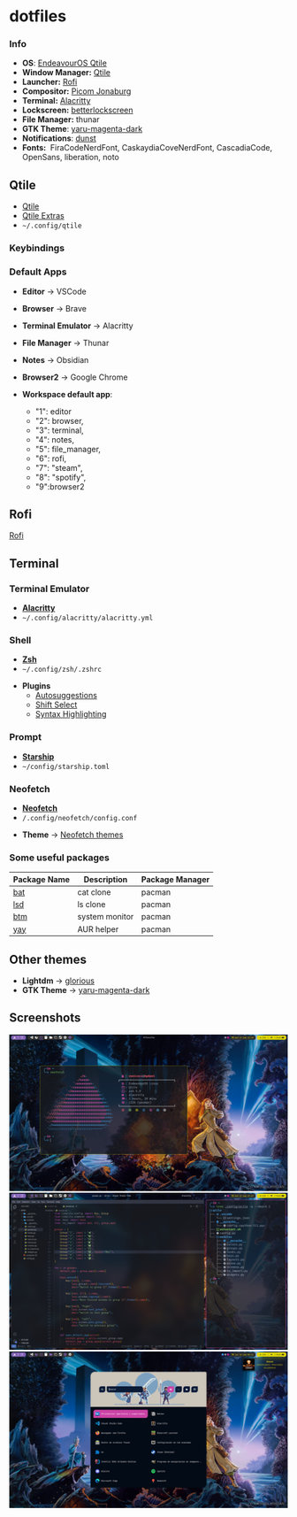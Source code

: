 # dotfiles


### Info

- **OS**: [EndeavourOS Qtile](https://discovery.endeavouros.com/window-tiling-managers/qtile/)
- **Window Manager:** [Qtile](#Qtile)
- **Launcher:** [Rofi](#Rofi)
- **Compositor:** [Picom Jonaburg](https://github.com/jonaburg/picom)
- **Terminal:** [Alacritty](#Terminal)
- **Lockscreen:** [betterlockscreen](https://github.com/betterlockscreen/betterlockscreen)
- **File Manager:** thunar
- **GTK Theme**: [yaru-magenta-dark](https://aur.archlinux.org/packages/yaru-gtk-theme)
- **Notifications**: [dunst](https://github.com/dunst-project/dunst)
- **Fonts:**  FiraCodeNerdFont, CaskaydiaCoveNerdFont, CascadiaCode, OpenSans, liberation, noto

## Qtile

* [Qtile](qtile.org)
* [Qtile Extras](https://github.com/elParaguayo/qtile-extras)
* `~/.config/qtile`
### Keybindings

### Default Apps

- **Editor** -> VSCode
- **Browser** -> Brave
- **Terminal Emulator** -> Alacritty
- **File Manager** -> Thunar
- **Notes** -> Obsidian
- **Browser2** -> Google Chrome

-  **Workspace default app**: 
	- "1": editor
	- "2": browser,
	- "3": terminal,
	- "4": notes,
	- "5": file_manager,
	- "6": rofi,
	- "7": "steam",
	- "8": "spotify",
	- "9":browser2

## Rofi
[Rofi]()

## Terminal
### Terminal Emulator
* [**Alacritty**](https://github.com/alacritty/alacritty)
* `~/.config/alacritty/alacritty.yml`

### Shell
* [**Zsh**](https://zsh.org) 
* `~/.config/zsh/.zshrc`
- **Plugins**
	- [Autosuggestions](https://github.com/zsh-users/zsh-autosuggestions)
	- [Shift Select](https://github.com/jirutka/zsh-shift-select)
	- [Syntax Highlighting](https://github.com/zsh-users/zsh-syntax-highlighting)

### Prompt
* [**Starship**](https://starship.rs/)
* `~/config/starship.toml`
### Neofetch
* [**Neofetch**](https://github.com/dylanaraps/neofetch)
* `/.config/neofetch/config.conf`
- **Theme** -> [Neofetch themes](https://github.com/Chick2D/neofetch-themes)
### Some useful packages

| Package Name                                                                        | Description                | Package Manager |
| ----------------------------------------------------------------------------------- | -------------------------- | --------------- |
| [ bat ](https://github.com/sharkdp/bat)                 | cat clone       | pacman          |
| [ lsd ](https://github.com/lsd-rs/lsd)     | ls clone               | pacman          |
| [ btm ](https://github.com/ClementTsang/bottom)     | system monitor               | pacman          |
| [ yay ](https://github.com/Jguer/yay)     | AUR helper               | pacman          |

## Other themes
- **Lightdm** -> [glorious](https://github.com/eromatiya/lightdm-webkit2-theme-glorious)
- **GTK Theme** -> [yaru-magenta-dark](https://aur.archlinux.org/packages/yaru-colors-gtk-theme)

## Screenshots

![Qtile](./screenshot1.png)
![Qtile](./screenshot2.png)
![Qtile](./screenshot3.png)

